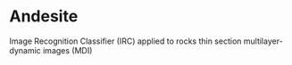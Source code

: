 # Andesite
Image Recognition Classifier (IRC) applied to rocks thin section multilayer-dynamic images (MDI)
